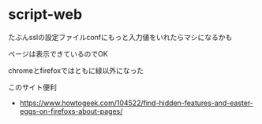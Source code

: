# script-web

たぶんsslの設定ファイルconfにもっと入力値をいれたらマシになるかも

ページは表示できているのでOK

chromeとfirefoxではともに緑以外になった


このサイト便利
- https://www.howtogeek.com/104522/find-hidden-features-and-easter-eggs-on-firefoxs-about-pages/
